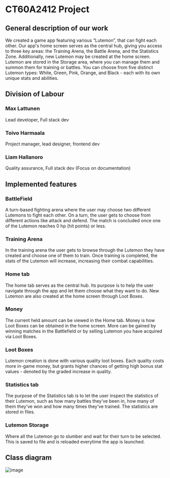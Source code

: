 # CT60A2412 Project

## General description of our work
We created a game app featuring various “Lutemon”, that can fight each other. Our app's home screen serves as the central hub, giving you access to three key areas: the Training Arena, the Battle Arena, and the Statistics Zone. Additionally, new Lutemon may be created at the home screen. Lutemon are stored in the Storage area, where you can manage them and summon them
for training or battles. You can choose from five distinct Lutemon types: White, Green, Pink, Orange, and Black - each with its own unique stats and abilities.

## Division of Labour

### Max Lattunen
Lead developer, Full stack dev

### Toivo Harmaala
Project manager, lead designer, frontend dev

### Liam Hallanoro
Quality assurance, Full stack dev (Focus on documentation)

## Implemented features

### BattleField 
A turn-based fighting arena where the user may choose two different Lutemons to fight each other. On a turn, the user gets to choose from different actions like attack and defend. The match is concluded once one of the Lutemon reaches 0 hp (hit points) or less. 

### Training Arena 
In the training arena the user gets to browse through the Lutemon they have created and choose one of them to train. Once training is completed, the stats of the Lutemon will increase, increasing their combat capabilities. 

### Home tab
The home tab serves as the central hub. Its purpose is to help the user navigate through the app and let them choose what they want to do. New Lutemon are also created at the home screen through Loot Boxes. 

### Money 
The current held amount can be viewed in the Home tab. Money is how Loot Boxes can be obtained in the home screen. More can be gained by winning matches in the Battlefield or by selling Lutemon you have acquired via Loot Boxes. 

### Loot Boxes
Lutemon creation is done with various quality loot boxes. Each quality costs more in-game money, but grants higher chances of getting high bonus stat values - denoted by the graded increase in quality.

### Statistics tab
The purpose of the Statistics tab is to let the user inspect the statistics of their Lutemon, such as how many battles they’ve been in, how many of them they’ve won and how many times they’ve trained. The statistics are stored in files. 

### Lutemon Storage
Where all the Lutemon go to slumber and wait for their turn to be selected. This is saved to file and is reloaded everytime the app is launched.

## Class diagram
![image](https://github.com/user-attachments/assets/5468cf4f-6489-4926-afdf-586aeae3f45e)

